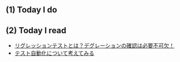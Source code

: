 ## (1) Today I do

## (2) Today I read

- [リグレッションテストとは？デグレーションの確認は必要不可欠！](https://hnavi.co.jp/knowledge/blog/regression-test/)
- [テスト自動化について考えてみる](http://kabaclone.hatenablog.com/entry/2014/03/13/004749)

